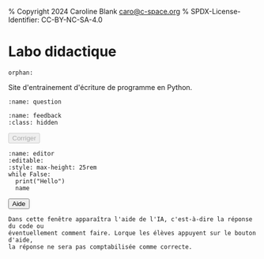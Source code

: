 % Copyright 2024 Caroline Blank <caro@c-space.org>
% SPDX-License-Identifier: CC-BY-NC-SA-4.0

# Labo didactique

```{metadata}
orphan:
```

<style>
#question pre,
#feedback pre {
    white-space: pre-wrap;
}
</style>

<script type="module">
import {domLoaded, text} from '../_static/tdoc/core.js';
import {decryptSecret, pageKey} from '../_static/tdoc/crypto.js';
import {findEditor} from '../_static/tdoc/editor.js';

// Decrypt API credentials.
const token = await decryptSecret(await pageKey('key', 'nMHqoWnA0tvA'), {
    iv: 'WhVOIKndPgFcQp8x',
    data: 'cB2+NNx58sdf5faBu+65lYUit6U2HDWA9Tt110nr+NsHxCc/T9Ael+FrE1qmylZQfB' +
          'isbrRRQg46vAZL76Rk0cGAdWM43A82YImq59xOk5el2EMsRi2VIyVXOswoJbNQ',
});

// Perform a JSON request against an API.
async function request(method, url, headers, body) {
    const resp = await fetch(url, {
        method, headers,
        body: body !== undefined ? JSON.stringify(body) : undefined,
        cache: 'no-cache', referrer: '',
    });
    if (resp.status !== 200) {
        throw Error(`Request failed: ${resp.status} ${resp.statusText}`);
    }
    return await resp.json();
}

const completionsURL =
    "https://im-api.proxy.c-space.net/1/ai/782/openai/chat/completions";
const conversation = {
    'model': 'llama3',
    'messages': [],
};

async function ask(prompt) {
    conversation['messages'].push({'content': prompt, 'role': 'user'});
    const resp = await request('POST', completionsURL, {
        'Authorization': `Bearer ${token}`,
        'Content-Type': 'application/json',
    }, conversation);
    const msg = resp['choices'][0]['message'];
    conversation['messages'].push(msg);
    return msg['content'];
}

let level = 0;
const examples = [
    [`\
Écrire le programme python qui correspond à l'algorithme suivant:
Demander l'âge à l'utilisateur.
S'il a plus de 18 ans, afficher qu'il est majeur, sinon afficher qu'il est
mineur.
`, `Il ne doit contenir qu'un if et un else.`],
    [`\
Écrire le programme python qui correspond à l'algorithme suivant:
Demander l'âge à l'utilisateur.
S'il a moins de 16, afficher qu'il n'a pas le droit de boire d'alcool.
S'il a 16 ans et moins de 18 ans, afficher qu'il a le droit de boire du vin et
de la bière.
Sinon afficher qu'il a le droit de boire de l'alcool.
`, `Il doit contenir au moins un elif.`],
    [`\
Écrire le programme python qui correspond à l'algorithme suivant:
Initialiser une variable compte_a_rebours à 10.
Tant que compte_a_rebours est plus grand que 0, afficher la valeur de
compte_a_rebours.
Soustraire 1 à compte_a_rebours.
Afficher 'BOOM'.
`, `Utiliser une boucle while.`],
];

await domLoaded;

let correctClicked;
const correct = document.querySelector('#correct');
correct.addEventListener('click', () => {
    if (correctClicked) correctClicked();
});

const question = document.querySelector('#question pre');
const feedback = document.querySelector('#feedback');
while (level < examples.length) {
    // Generate a new question.
    question.replaceChildren(text("Génération d'une nouvelle question..."));
    feedback.classList.add('hidden');
    const [ex, constraint] = examples[level];
    const q = await ask(`\
Génère un autre exercice du même genre que l'exemple suivant.

${ex}

Cet exercice doit suivre la condition suivante: ${constraint}
Ne pas résoudre l'exemple et transmettre juste l'énoncé de l'exercice sans autre
commentaire.`);
    question.replaceChildren(text(q));

    for (;;) {
        // Wait for the user to click "Corriger".
        const {promise, resolve} = Promise.withResolvers();
        correctClicked = resolve;
        correct.disabled = false;
        await promise;
        correct.disabled = true;
        correctClicked = undefined;

        // Get the user's code from the editor.
        const [editor, _] = findEditor(document.querySelector('#editor'));
        const code = editor.state.doc.toString();

        // Request correction of the answer.
        const fb = await ask(`\
Sans s'occuper de la gestion des erreurs et des fautes d'orthographe, le code \
suivant contient-il des erreurs de syntaxe ou de logique?

${code}

S'il y a des erreurs, explique-les, sinon renvoie seulement ok et rien d'autre.\
    `);
        if (fb === "ok") break;
        feedback.querySelector('pre').replaceChildren(text(fb));
        feedback.classList.remove('hidden');
    }

    level += 1;
    conversation['messages'] = [];
}

question.replaceChildren(text("Bravo, tu as terminé!"));
</script>

Site d'entrainement d'écriture de programme en Python.

```{code-block} text
:name: question
```

```{code-block} text
:name: feedback
:class: hidden
```

<!--
Dans cette fenêtre apparaîtront les réponses de l'AI:
1) Les questions, générées par l'IA, posées aux élèves
2) Le feed-back de l'IA par rapport au code écrit par les élèves s'il y a des
erreurs

Lorsque l'élève répond correctement à 2 questions d'un niveau, il passe au
niveau suivant.
Les types de questions par niveau sont définis au préalable et stockés dans une
listes pour pouvoir les envoyer au fur à mesure à l'AI.
Le suvi de la conversation sera effacé lors du passage au niveau supérieur.
-->

<button id="correct" class="tdoc-button" disabled>Corriger</button>

```{exec} python
:name: editor
:editable:
:style: max-height: 25rem
while False:
  print("Hello")
  name
```

<button id="help" class="tdoc-button">Aide</button>

```{code-block} text
Dans cette fenêtre apparaîtra l'aide de l'IA, c'est-à-dire la réponse du code ou
éventuellement comment faire. Lorque les élèves appuyent sur le bouton d'aide,
la réponse ne sera pas comptabilisée comme correcte.
```
